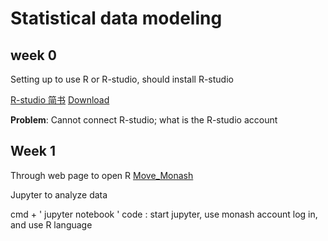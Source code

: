 # Statistical data modeling

## week 0

Setting up to use R or R-studio, should install R-studio

[R-studio 简书](https://www.jianshu.com/p/1a0f25086e8b)   [Download](https://www.r-project.org/)

**Problem**: Cannot connect R-studio; what is the R-studio account

## Week 1

Through web page to open R  [Move_Monash](https://move.monash.edu/Citrix/MoveStoreWeb/)

Jupyter to analyze data

cmd + ' jupyter notebook  ' code  : start jupyter, use monash account log in, and use R language

